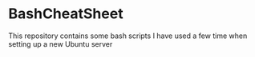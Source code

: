 # BashCheatSheet
This repository contains some bash scripts I have used  a few time when setting up a new Ubuntu server
